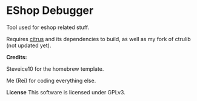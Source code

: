 # EShop Debugger

Tool used for eshop related stuff.

Requires [citrus](https://github.com/Steveice10/citrus) and its dependencies to build, as well as my fork of ctrulib (not updated yet).

**Credits:**
 
 Steveice10 for the homebrew template.
    
 Me (Rei) for coding everything else.
 
 **License**
 This software is licensed under GPLv3.
